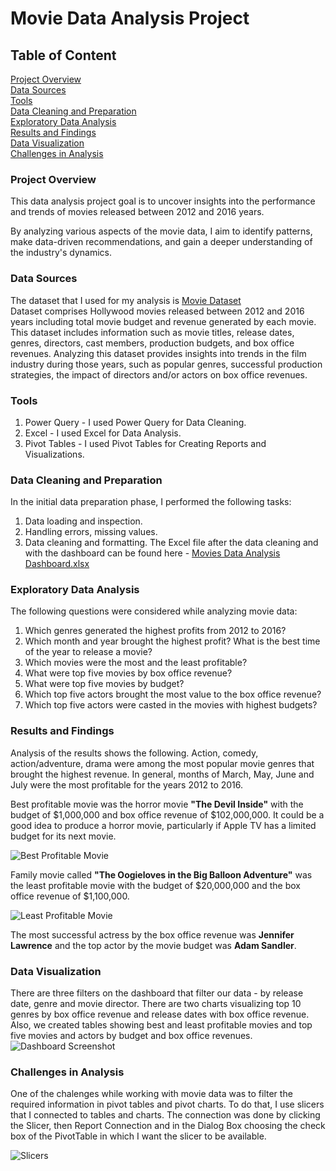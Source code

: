# Movie Data Analysis Project

## Table of Content
[Project Overview](#project-overview) </br>
[Data Sources](#data-sources) </br>
[Tools](#tools) </br>
[Data Cleaning and Preparation](#data-cleaning-and-preparation) </br>
[Exploratory Data Analysis](#exploratory-data-analysis) </br>
[Results and Findings](#results-and-findings) </br>
[Data Visualization](#data-visualization) </br>
[Challenges in Analysis](#challenges-in-analysis)


### Project Overview
This data analysis project goal is to uncover insights into the performance and trends of movies released between 2012 and 2016 years. 

By analyzing various aspects of the movie data, I aim to identify patterns, make data-driven recommendations, and gain a deeper understanding of the industry's dynamics.

### Data Sources
The dataset that I used for my analysis is [Movie Dataset](https://www.kaggle.com/datasets/arpitsinghaiml/movie-data2012-2016) </br>
Dataset comprises Hollywood movies released between 2012 and 2016 years including total movie budget and revenue generated by each movie. 
This dataset includes information such as movie titles, release dates, genres, directors, cast members, production budgets, and box office revenues. Analyzing this dataset provides insights into trends in the film industry during those years, such as popular genres, successful production strategies, the impact of directors and/or actors on box office revenues.
### Tools
1. Power Query - I used Power Query for Data Cleaning.
2. Excel - I used Excel for Data Analysis.
3. Pivot Tables - I used Pivot Tables for Creating Reports and Visualizations.

### Data Cleaning and Preparation
In the initial data preparation phase, I performed the following tasks:

1. Data loading and inspection.
2. Handling errors, missing values.
3. Data cleaning and formatting. The Excel file after the data cleaning and with the dashboard can be found here - 
  [Movies Data Analysis Dashboard.xlsx](https://github.com/user-attachments/files/17711509/Movies.Data.Analysis.Dashboard.xlsx)

### Exploratory Data Analysis
The following questions were considered while analyzing movie data:

1. Which genres generated the highest profits from 2012 to 2016?
2. Which month and year brought the highest profit? What is the best time of the year to release a movie?
3. Which movies were the most and the least profitable?
4. What were top five movies by box office revenue?
5. What were top five movies by budget?
6. Which top five actors brought the most value to the box office revenue?
7. Which top five actors were casted in the movies with highest budgets? 
 

### Results and Findings
Analysis of the results shows the following. 
Action, comedy, action/adventure, drama were among the most popular movie genres that brought the highest revenue.
In general, months of March, May, June and July were the most profitable for the years 2012 to 2016.

Best profitable movie was the horror movie **"The Devil Inside"** with the budget of $1,000,000 and box office revenue of $102,000,000. It could be a good idea to produce a horror movie, particularly if Apple TV has a limited budget for its next movie.

![Best Profitable Movie](https://github.com/user-attachments/assets/09b54538-1814-43e1-9528-8ba074f5393e)

Family movie called **"The Oogieloves in the Big Balloon Adventure"** was the least profitable movie with the budget of $20,000,000 and the box office revenue of $1,100,000.

![Least Profitable Movie](https://github.com/user-attachments/assets/22b3db4f-97ed-4c9a-a017-079a99c8e43b)


The most successful actress by the box office revenue was **Jennifer Lawrence** and the top actor by the movie budget was **Adam Sandler**.

### Data Visualization
There are three filters on the dashboard that filter our data - by release date, genre and movie director. There are two charts visualizing top 10 genres by box office revenue and release dates with box office revenue.
Also, we created tables showing best and least profitable movies and top five movies and actors by budget and box office revenues.
![Dashboard Screenshot](https://github.com/user-attachments/assets/938269ae-8b54-41d0-970b-a6284b4e5d81)

### Challenges in Analysis

One of the chalenges while working with movie data was to filter the required information in pivot tables and pivot charts. To do that, I use slicers that I connected to tables and charts. The connection was done by clicking the Slicer, then Report Connection and in the Dialog Box choosing the check box of the PivotTable in which I want the slicer to be available.

![Slicers](https://github.com/user-attachments/assets/fc3fc895-0173-4ac4-a22a-eacf75ba2f51)

